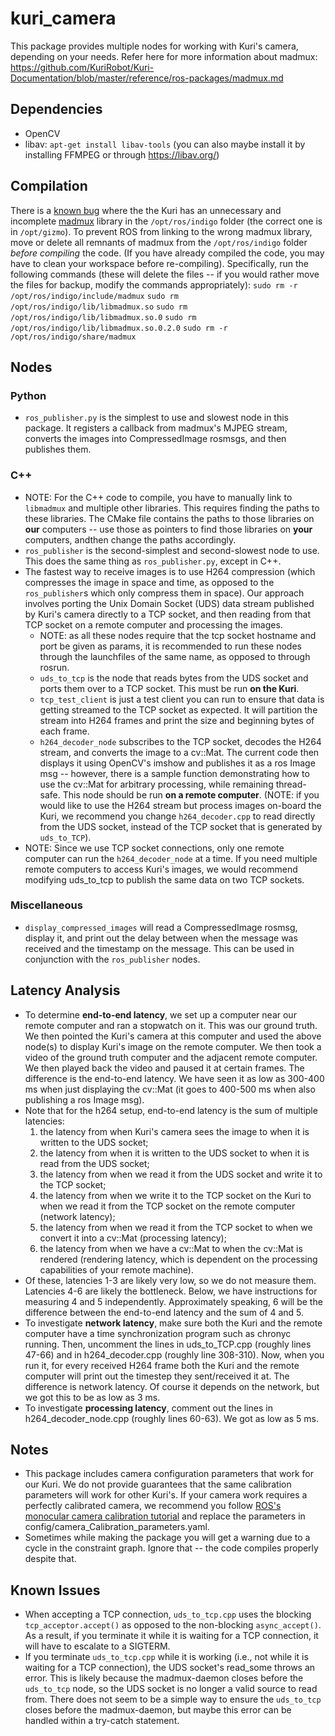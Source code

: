 # kuri_camera

This package provides multiple nodes for working with Kuri's camera, depending on your needs. Refer here for more information about madmux: https://github.com/KuriRobot/Kuri-Documentation/blob/master/reference/ros-packages/madmux.md

## Dependencies

- OpenCV
- libav: `apt-get install libav-tools` (you can also maybe install it by installing FFMPEG or through https://libav.org/)

## Compilation

There is a [known bug](https://github.com/KuriRobot/Kuri-Documentation/issues/33) where the the Kuri has an unnecessary and incomplete [madmux](https://github.com/KuriRobot/Kuri-Documentation/blob/master/reference/ros-packages/madmux.md) library in the `/opt/ros/indigo` folder (the correct one is in `/opt/gizmo`). To prevent ROS from linking to the wrong madmux library, move or delete all remnants of madmux from the `/opt/ros/indigo` folder *before compiling* the code. (If you have already compiled the code, you may have to clean your workspace before re-compiling). Specifically, run the following commands (these will delete the files -- if you would rather move the files for backup, modify the commands appropriately):
`sudo rm -r /opt/ros/indigo/include/madmux`
`sudo rm /opt/ros/indigo/lib/libmadmux.so`
`sudo rm /opt/ros/indigo/lib/libmadmux.so.0`
`sudo rm /opt/ros/indigo/lib/libmadmux.so.0.2.0`
`sudo rm -r /opt/ros/indigo/share/madmux`

## Nodes

### Python

- `ros_publisher.py` is the simplest to use and slowest node in this package. It registers a callback from madmux's MJPEG stream, converts the images into CompressedImage rosmsgs, and then publishes them.

### C++

- NOTE: For the C++ code to compile, you have to manually link to `libmadmux` and multiple other libraries. This requires finding the paths to these libraries. The CMake file contains the paths to those libraries on **our** computers -- use those as pointers to find those libraries on **your** computers, andthen change the paths accordingly.
- `ros_publisher` is the second-simplest and second-slowest node to use. This does the same thing as `ros_publisher.py`, except in C++.
- The fastest way to receive images is to use H264 compression (which compresses the image in space and time, as opposed to the `ros_publisher`s which only compress them in space). Our approach involves porting the Unix Domain Socket (UDS) data stream published by Kuri's camera directly to a TCP socket, and then reading from that TCP socket on a remote computer and processing the images.
  - NOTE: as all these nodes require that the tcp socket hostname and port be given as params, it is recommended to run these nodes through the launchfiles of the same name, as opposed to through rosrun.
  - `uds_to_tcp` is the node that reads bytes from the UDS socket and ports them over to a TCP socket. This must be run **on the Kuri**.
  - `tcp_test_client` is just a test client you can run to ensure that data is getting streamed to the TCP socket as expected. It will partition the stream into H264 frames and print the size and beginning bytes of each frame.
  - `h264_decoder_node` subscribes to the TCP socket, decodes the H264 stream, and converts the image to a cv::Mat. The current code then displays it using OpenCV's imshow and publishes it as a ros Image msg -- however, there is a sample function demonstrating how to use the cv::Mat for arbitrary processing, while remaining thread-safe. This node should be run **on a remote computer**. (NOTE: if you would like to use the H264 stream but process images on-board the Kuri, we recommend you change `h264_decoder.cpp` to read directly from the UDS socket, instead of the TCP socket that is generated by `uds_to_TCP`).
- NOTE: Since we use TCP socket connections, only one remote computer can run the `h264_decoder_node` at a time. If you need multiple remote computers to access Kuri's images, we would recommend modifying uds_to_tcp to publish the same data on two TCP sockets.

### Miscellaneous
- `display_compressed_images` will read a CompressedImage rosmsg, display it, and print out the delay between when the message was received and the timestamp on the message. This can be used in conjunction with the `ros_publisher` nodes.

## Latency Analysis
- To determine **end-to-end latency**, we set up a computer near our remote computer and ran a stopwatch on it. This was our ground truth. We then pointed the Kuri's camera at this computer and used the above node(s) to display Kuri's image on the remote computer. We then took a video of the ground truth computer and the adjacent remote computer. We then played back the video and paused it at certain frames. The difference is the end-to-end latency. We have seen it as low as 300-400 ms when just displaying the cv::Mat (it goes to 400-500 ms when also publishing a ros Image msg).
- Note that for the h264 setup, end-to-end latency is the sum of multiple latencies:
    1) the latency from when Kuri's camera sees the image to when it is written to the UDS socket;
    2) the latency from when it is written to the UDS socket to when it is read from the UDS socket;
    3) the latency from when we read it from the UDS socket and write it to the TCP socket;
    4) the latency from when we write it to the TCP socket on the Kuri to when we read it from the TCP socket on the remote computer (network latency);
    5) the latency from when we read it from the TCP socket to when we convert it into a cv::Mat (processing latency);
    6) the latency from when we have a cv::Mat to when the cv::Mat is rendered (rendering latency, which is dependent on the processing capabilities of your remote machine).
- Of these, latencies 1-3 are likely very low, so we do not measure them. Latencies 4-6 are likely the bottleneck. Below, we have instructions for measuring 4 and 5 independently. Approximately speaking, 6 will be the difference between the end-to-end latency and the sum of 4 and 5.
- To investigate **network latency**, make sure both the Kuri and the remote computer have a time synchronization program such as chronyc running. Then, uncomment the lines in uds_to_TCP.cpp (roughly lines 47-66) and in h264_decoder.cpp (roughly line 308-310). Now, when you run it, for every received H264 frame both the Kuri and the remote computer will print out the timestep they sent/received it at. The difference is network latency. Of course it depends on the network, but we got this to be as low as 3 ms.
- To investigate **processing latency**, comment out the lines in h264_decoder_node.cpp (roughly lines 60-63). We got as low as 5 ms.

## Notes
- This package includes camera configuration parameters that work for our Kuri. We do not provide guarantees that the same calibration parameters will work for other Kuri's. If your camera work requires a perfectly calibrated camera, we recommend you follow [ROS's monocular camera calibration tutorial](http://wiki.ros.org/camera_calibration/Tutorials/MonocularCalibration) and replace the parameters in config/camera_Calibration_parameters.yaml.
- Sometimes while making the package you will get a warning due to a cycle in the constraint graph. Ignore that -- the code compiles properly despite that.

## Known Issues
- When accepting a TCP connection, `uds_to_tcp.cpp` uses the blocking `tcp_acceptor.accept()` as opposed to the non-blocking `async_accept()`. As a result, if you terminate it while it is waiting for a TCP connection, it will have to escalate to a SIGTERM.
- If you terminate `uds_to_tcp.cpp` while it is working (i.e., not while it is waiting for a TCP connection), the UDS socket's read_some throws an error. This is likely because the madmux-daemon closes before the `uds_to_tcp` node, so the UDS socket is no longer a valid source to read from. There does not seem to be a simple way to ensure the `uds_to_tcp` closes before the madmux-daemon, but maybe this error can be handled within a try-catch statement.
